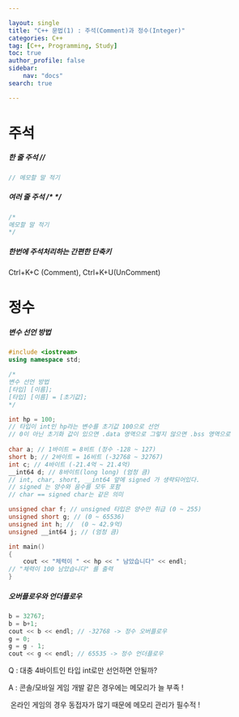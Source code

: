 ```yaml
---

layout: single
title: "C++ 문법(1) : 주석(Comment)과 정수(Integer)"
categories: C++
tag: [C++, Programming, Study]
toc: true
author_profile: false
sidebar:
    nav: "docs"
search: true

---
```


# 주석

##### 한 줄 주석 //

```c++
// 메모할 말 적기
```

##### 여러 줄 주석 /* */

```c
/*
메모할 말 적기
*/
```

##### 한번에 주석처리하는 간편한 단축키 

Ctrl+K+C (Comment), Ctrl+K+U(UnComment)



# 정수

##### 변수 선언 방법

```c++
#include <iostream>
using namespace std;

/*
변수 선언 방법 
[타입] [이름];
[타입] [이름] = [초기값];
*/

int hp = 100;
// 타입이 int인 hp라는 변수를 초기값 100으로 선언
// 0이 아닌 초기화 값이 있으면 .data 영역으로 그렇지 않으면 .bss 영역으로
 
char a; // 1바이트 = 8비트 (정수 -128 ~ 127)
short b; // 2바이트 = 16비트 (-32768 ~ 32767)
int c; // 4바이트 (-21.4억 ~ 21.4억)
__int64 d; // 8바이트(long long) (엄청 큼)
// int, char, short, __int64 앞에 signed 가 생략되어있다.
// signed 는 양수와 음수를 모두 포함
// char == signed char는 같은 의미

unsigned char f; // unsigned 타입은 양수만 취급 (0 ~ 255)
unsigned short g; // (0 ~ 65536)
unsigned int h; //  (0 ~ 42.9억)
unsigned __int64 j; // (엄청 큼)

int main()
{
    cout << "체력이 " << hp << " 남았습니다" << endl;
// "체력이 100 남았습니다" 를 출력
}
```

##### 오버플로우와 언더플로우

```c++
b = 32767;
b = b+1;
cout << b << endl; // -32768 -> 정수 오버플로우
g = 0;
g = g - 1;
cout << g << endl; // 65535 -> 정수 언더플로우
```



Q : 대충 4바이트인 타입 int로만 선언하면 안될까?

A : 콘솔/모바일 게임 개발 같은 경우에는 메모리가 늘 부족  !

​  	  온라인 게임의 경우 동접자가 많기 때문에 메모리 관리가 필수적 !
